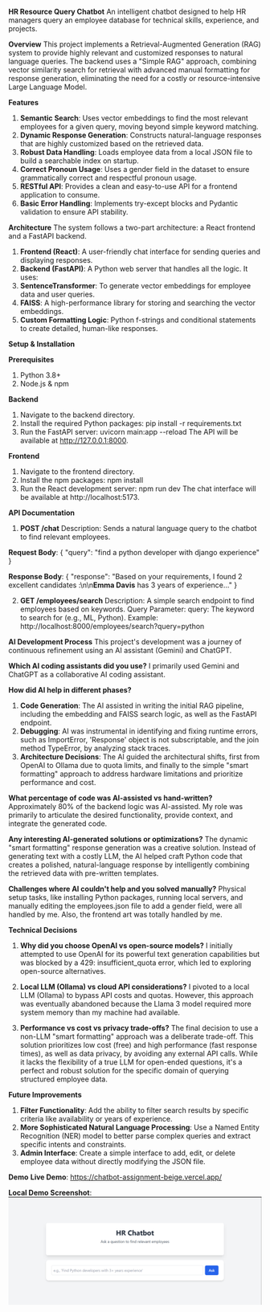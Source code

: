 **HR Resource Query Chatbot**
An intelligent chatbot designed to help HR managers query an employee database for technical skills, experience, and projects.

**Overview**
This project implements a Retrieval-Augmented Generation (RAG) system to provide highly relevant and customized responses to natural language queries. The backend uses a "Simple RAG" approach, combining vector similarity search for retrieval with advanced manual formatting for response generation, eliminating the need for a costly or resource-intensive Large Language Model.

**Features**
1. **Semantic Search**: Uses vector embeddings to find the most relevant employees for a given query, moving beyond simple keyword matching.
2. **Dynamic Response Generation**: Constructs natural-language responses that are highly customized based on the retrieved data.
3. **Robust Data Handling**: Loads employee data from a local JSON file to build a searchable index on startup.
4. **Correct Pronoun Usage**: Uses a gender field in the dataset to ensure grammatically correct and respectful pronoun usage.
5. **RESTful API**: Provides a clean and easy-to-use API for a frontend application to consume.
6. **Basic Error Handling**: Implements try-except blocks and Pydantic validation to ensure API stability.

**Architecture**
The system follows a two-part architecture: a React frontend and a FastAPI backend.
1. **Frontend (React)**: A user-friendly chat interface for sending queries and displaying responses.
2. **Backend (FastAPI)**: A Python web server that handles all the logic. It uses:
3. **SentenceTransformer**: To generate vector embeddings for employee data and user queries.
4. **FAISS**: A high-performance library for storing and searching the vector embeddings.
5. **Custom Formatting Logic**: Python f-strings and conditional statements to create detailed, human-like responses.


**Setup & Installation**

**Prerequisites**
1. Python 3.8+
2. Node.js & npm

**Backend**
1. Navigate to the backend directory.
2. Install the required Python packages:
    pip install -r requirements.txt
3. Run the FastAPI server:
    uvicorn main:app --reload
The API will be available at http://127.0.0.1:8000.

**Frontend**
1. Navigate to the frontend directory.
2. Install the npm packages:
    npm install
3. Run the React development server:
    npm run dev
The chat interface will be available at http://localhost:5173.



**API Documentation**
1. **POST /chat**
Description: Sends a natural language query to the chatbot to find relevant employees.

**Request Body**:
{
  "query": "find a python developer with django experience"
}

**Response Body**:
{
  "response": "Based on your requirements, I found 2 excellent candidates :\n\n**Emma Davis** has 3 years of experience..."
}


2. **GET /employees/search**
Description: A simple search endpoint to find employees based on keywords.
Query Parameter:
query: The keyword to search for (e.g., ML, Python).
Example:
http://localhost:8000/employees/search?query=python



**AI Development Process**
This project's development was a journey of continuous refinement using an AI assistant (Gemini) and ChatGPT.

**Which AI coding assistants did you use?**
I primarily used Gemini and ChatGPT as a collaborative AI coding assistant.

**How did AI help in different phases?**
1. **Code Generation**: The AI assisted in writing the initial RAG pipeline, including the embedding and FAISS search logic, as well as the FastAPI endpoint.
2. **Debugging**: AI was instrumental in identifying and fixing runtime errors, such as ImportError, 'Response' object is not subscriptable, and the join method TypeError, by analyzing stack traces.
3. **Architecture Decisions**: The AI guided the architectural shifts, first from OpenAI to Ollama due to quota limits, and finally to the simple "smart formatting" approach to address hardware limitations and prioritize performance and cost.

**What percentage of code was AI-assisted vs hand-written?**
Approximately 80% of the backend logic was AI-assisted. My role was primarily to articulate the desired functionality, provide context, and integrate the generated code.

**Any interesting AI-generated solutions or optimizations?**
The dynamic "smart formatting" response generation was a creative solution. Instead of generating text with a costly LLM, the AI helped craft Python code that creates a polished, natural-language response by intelligently combining the retrieved data with pre-written templates.

**Challenges where AI couldn't help and you solved manually?**
Physical setup tasks, like installing Python packages, running local servers, and manually editing the employees.json file to add a gender field, were all handled by me. Also, the frontend art was totally handled by me.



**Technical Decisions**
1. **Why did you choose OpenAI vs open-source models?**
I initially attempted to use OpenAI for its powerful text generation capabilities but was blocked by a 429: insufficient_quota error, which led to exploring open-source alternatives.

2. **Local LLM (Ollama) vs cloud API considerations?**
I pivoted to a local LLM (Ollama) to bypass API costs and quotas. However, this approach was eventually abandoned because the Llama 3 model required more system memory than my machine had available.

3. **Performance vs cost vs privacy trade-offs?**
The final decision to use a non-LLM "smart formatting" approach was a deliberate trade-off. This solution prioritizes low cost (free) and high performance (fast response times), as well as data privacy, by avoiding any external API calls. While it lacks the flexibility of a true LLM for open-ended questions, it's a perfect and robust solution for the specific domain of querying structured employee data.



**Future Improvements**
1. **Filter Functionality**: Add the ability to filter search results by specific criteria like availability or years of experience.
2. **More Sophisticated Natural Language Processing**: Use a Named Entity Recognition (NER) model to better parse complex queries and extract specific intents and constraints.
3. **Admin Interface**: Create a simple interface to add, edit, or delete employee data without directly modifying the JSON file.

**Demo**
**Live Demo**: https://chatbot-assignment-beige.vercel.app/

**Local Demo Screenshot**:
![HR Chatbot Screenshot](frontend/public/Screenshot.png)






